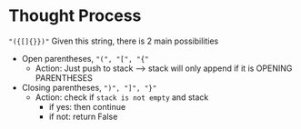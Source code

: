 # Thought Process

`"({[]{}})"`
Given this string, there is 2 main possibilities
- Open parentheses, `"(", "[", "{"`
    - Action: Just push to stack --> stack will only append if it is OPENING PARENTHESES
- Closing parentheses, `")", "]", "}"`
    - Action: check if `stack is not empty` and stack
        - if yes: then continue
        - if not: return False